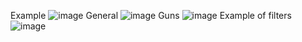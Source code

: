 Example
![image](https://github.com/strelokuser/brainout-stat-scraper/assets/42389263/9bf72fb7-86b1-4e47-8827-6178580ca63d)
General
![image](https://github.com/strelokuser/brainout-stat-scraper/assets/42389263/7d75cb40-a8c7-445d-8801-3ab3006da60a)
Guns
![image](https://github.com/strelokuser/brainout-stat-scraper/assets/42389263/6e3410cf-2d0f-4684-84f4-4693338ccd56)
Example of filters
![image](https://github.com/strelokuser/brainout-stat-scraper/assets/42389263/80e5569e-9366-43be-9601-50deb9ea5cba)
